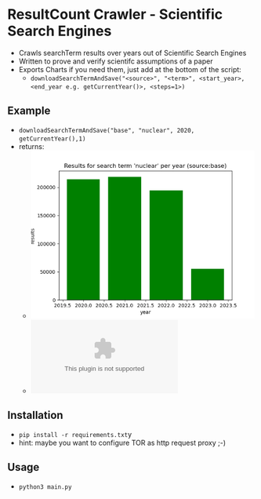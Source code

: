 # ResultCount Crawler - Scientific Search Engines
- Crawls searchTerm results over years out of Scientific Search Engines 
- Written to prove and verify scientifc assumptions of a paper
- Exports Charts if you need them, just add at the bottom of the script: 
  - `downloadSearchTermAndSave("<source>", "<term>", <start_year>, <end_year e.g. getCurrentYear()>, <steps=1>)`

## Example
- `downloadSearchTermAndSave("base", "nuclear", 2020, getCurrentYear(),1)`
- returns:
  - ![base_nuclear__2020_to_2023__2023_06_13T02_20_30.852856_tzPlus_00_00_CHART.png](base_nuclear__2020_to_2023__2023_06_13T02_20_30.852856_tzPlus_00_00_CHART.png)
  - ![base_nuclear__2020_to_2023__2023_06_13T02_20_30.852856_tzPlus_00_00.csv](base_nuclear__2020_to_2023__2023_06_13T02_20_30.852856_tzPlus_00_00.csv)

## Installation
- `pip install -r requirements.txt`y
- hint: maybe you want to configure TOR as http request proxy ;-)

## Usage
- `python3 main.py`
